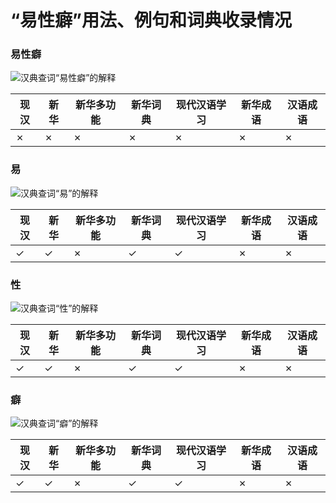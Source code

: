 # “易性癖”用法、例句和词典收录情况

### 易性癖
![汉典查词“易性癖”的解释](/m/images/zdict.png)

现汉 | 新华 | 新华多功能 | 新华词典 | 现代汉语学习 | 新华成语 | 汉语成语
--- | --- | --- | --- | --- | --- | ---
✗ | ✗ | ✗ | ✗ | ✗ | ✗ | ✗

### 易
![汉典查词“易”的解释](/m/images/zdict.png)

现汉 | 新华 | 新华多功能 | 新华词典 | 现代汉语学习 | 新华成语 | 汉语成语
--- | --- | --- | --- | --- | --- | ---
✓ | ✓ | ✗ | ✓ | ✓ | ✗ | ✗

### 性
![汉典查词“性”的解释](/m/images/zdict.png)

现汉 | 新华 | 新华多功能 | 新华词典 | 现代汉语学习 | 新华成语 | 汉语成语
--- | --- | --- | --- | --- | --- | ---
✓ | ✓ | ✗ | ✓ | ✓ | ✗ | ✗

### 癖
![汉典查词“癖”的解释](/m/images/zdict.png)

现汉 | 新华 | 新华多功能 | 新华词典 | 现代汉语学习 | 新华成语 | 汉语成语
--- | --- | --- | --- | --- | --- | ---
✓ | ✓ | ✗ | ✓ | ✓ | ✗ | ✗